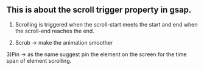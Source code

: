 ## This is about the scroll trigger property in gsap.

1) Scrolling is triggered when the scroll-start meets the start and end when the scroll-end reaches the end.

2) Scrub -> make the animation smoother

3)Pin -> as the name suggest pin the element on the screen for the time span of element scrolling.
